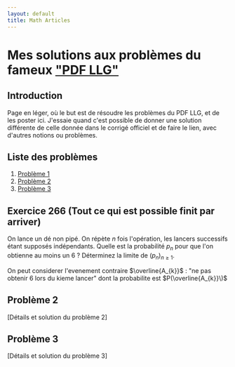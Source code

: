 ```yaml
---
layout: default
title: Math Articles
---
```


# Mes solutions aux problèmes du fameux ["PDF LLG"](https://www.louislegrand.fr/wp-content/uploads/2022/01/EXOS-TERMINALE3-3-AVECDESSIN.pdf)

## Introduction

Page en léger, où le but est de résoudre les problèmes du PDF LLG, et de les poster ici. J'essaie quand c'est possible de donner une solution différente de celle donnée dans le corrigé officiel et de faire le lien, avec d'autres notions ou problèmes. 

## Liste des problèmes

1. [Problème 1](#probleme-1)
2. [Problème 2](#probleme-2)
3. [Problème 3](#probleme-3)

## Exercice 266 (Tout ce qui est possible finit par arriver)

On lance un dé non pipé. On répète $n$ fois l'opération, les lancers successifs étant supposés indépendants. Quelle est la probabilité $p_n$ pour que l'on obtienne au moins un 6 ? Déterminez la limite de $(p_n)_{n \geq 1}$.

<span class="spoiler">On peut considerer l'evenement contraire $\overline{A_{k}}\$ : "ne pas obtenir 6 lors du kieme lancer" dont la probabilite est $P(\overline{A_{k}}\)$ </span>


## Problème 2

[Détails et solution du problème 2]

## Problème 3

[Détails et solution du problème 3]